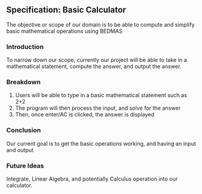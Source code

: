 ## Specification: Basic Calculator

The objective or scope of our domain is to be able to compute and simplify basic mathematical operations using BEDMAS

### Introduction

To narrow down our scope, currently our project will be able to take in a mathematical statement, compute the answer, and output the answer.

### Breakdown

1. Users will be able to type in a basic mathematical statement such as 2+2
2. The program will then process the input, and solve for the answer
3. Then, once enter/AC is clicked, the answer is displayed

### Conclusion

Our current goal is to get the basic operations working, and having an input and output

### Future Ideas

Integrate, Linear Algebra, and potentially Calculus operation into our calculator.




